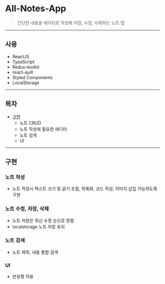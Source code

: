 # All-Notes-App

> 간단한 내용을 에디터로 작성해 저장, 수정, 삭제하는 노트 앱

---

## 사용

- ReactJS
- TypeScript
- Redux-toolkit
- react-quill
- Styled Components
- LocalStorage

---

## 목차

- [구현](#구현)
  - 노트 CRUD
  - 노트 작성에 필요한 에디터
  - 노트 검색
  - UI

---

## 구현

### 노트 작성

- 노트 작성시 텍스트 크기 및 굵기 조절, 목록화, 코드 작성, 이미지 삽입 가능하도록 구현

### 노트 수정, 저장, 삭제

- 노트 저장은 최신 수정 순으로 정렬
- localstorage 노트 저장 유지

### 노트 검색

- 노트 제목, 내용 통합 검색

### UI

- 반응형 적용

